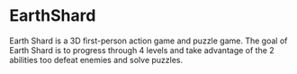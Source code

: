 # EarthShard
Earth Shard is a 3D first-person action game and puzzle game. The goal of Earth Shard is to progress through 4 levels and take advantage of the 2 abilities too defeat enemies and solve puzzles.